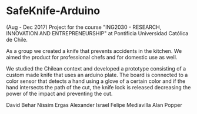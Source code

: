 # SafeKnife-Arduino
(Aug - Dec 2017) Project for the course "ING2030 - RESEARCH, INNOVATION AND ENTREPRENEURSHIP" at Pontificia Universidad Católica de Chile.

As a group we created a knife that prevents accidents in the kitchen. We aimed the product for professional chefs and for domestic use as well.

We studied the Chilean context and developed a prototype consisting of a custom made knife that uses an arduino plate. The board is connected to a color sensor that detects a hand using a glove of a certain color and if the hand intersects the path of the cut, the knife lock is released decreasing the power of the impact and preventing the cut.

David Behar
Nissim Ergas
Alexander Israel
Felipe Mediavilla
Alan Popper
